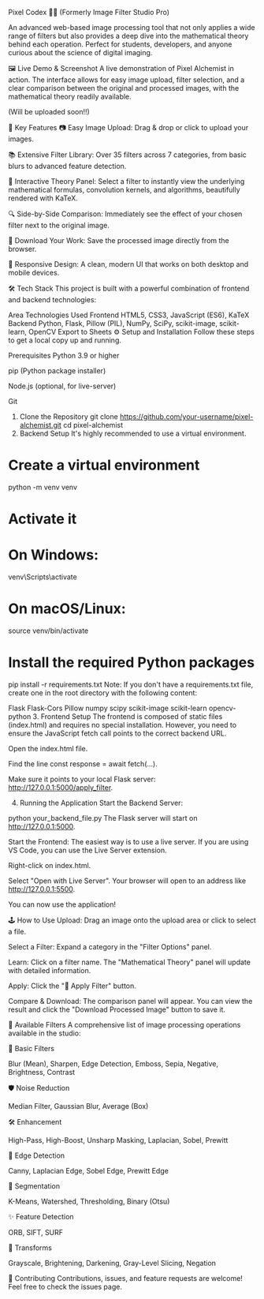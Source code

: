 Pixel Codex 🧪✨
(Formerly Image Filter Studio Pro)

An advanced web-based image processing tool that not only applies a wide range of filters but also provides a deep dive into the mathematical theory behind each operation. Perfect for students, developers, and anyone curious about the science of digital imaging.

🖼️ Live Demo & Screenshot
A live demonstration of Pixel Alchemist in action. The interface allows for easy image upload, filter selection, and a clear comparison between the original and processed images, with the mathematical theory readily available.

(Will be uploaded soon!!)

🚀 Key Features
📷 Easy Image Upload: Drag & drop or click to upload your images.

📚 Extensive Filter Library: Over 35 filters across 7 categories, from basic blurs to advanced feature detection.

📖 Interactive Theory Panel: Select a filter to instantly view the underlying mathematical formulas, convolution kernels, and algorithms, beautifully rendered with KaTeX.

🔍 Side-by-Side Comparison: Immediately see the effect of your chosen filter next to the original image.

💾 Download Your Work: Save the processed image directly from the browser.

📱 Responsive Design: A clean, modern UI that works on both desktop and mobile devices.

🛠️ Tech Stack
This project is built with a powerful combination of frontend and backend technologies:

Area	Technologies Used
Frontend	HTML5, CSS3, JavaScript (ES6), KaTeX
Backend	Python, Flask, Pillow (PIL), NumPy, SciPy, scikit-image, scikit-learn, OpenCV
Export to Sheets
⚙️ Setup and Installation
Follow these steps to get a local copy up and running.

Prerequisites
Python 3.9 or higher

pip (Python package installer)

Node.js (optional, for live-server)

Git

1. Clone the Repository
git clone https://github.com/your-username/pixel-alchemist.git
cd pixel-alchemist
2. Backend Setup
It's highly recommended to use a virtual environment.

# Create a virtual environment
python -m venv venv

# Activate it
# On Windows:
venv\Scripts\activate
# On macOS/Linux:
source venv/bin/activate

# Install the required Python packages
pip install -r requirements.txt
Note: If you don't have a requirements.txt file, create one in the root directory with the following content:

Flask
Flask-Cors
Pillow
numpy
scipy
scikit-image
scikit-learn
opencv-python
3. Frontend Setup
The frontend is composed of static files (index.html) and requires no special installation. However, you need to ensure the JavaScript fetch call points to the correct backend URL.

Open the index.html file.

Find the line const response = await fetch(...).

Make sure it points to your local Flask server: http://127.0.0.1:5000/apply_filter.

4. Running the Application
Start the Backend Server:

python your_backend_file.py
The Flask server will start on http://127.0.0.1:5000.

Start the Frontend: The easiest way is to use a live server. If you are using VS Code, you can use the Live Server extension.

Right-click on index.html.

Select "Open with Live Server". Your browser will open to an address like http://127.0.0.1:5500.

You can now use the application!

🕹️ How to Use
Upload: Drag an image onto the upload area or click to select a file.

Select a Filter: Expand a category in the "Filter Options" panel.

Learn: Click on a filter name. The "Mathematical Theory" panel will update with detailed information.

Apply: Click the "🚀 Apply Filter" button.

Compare & Download: The comparison panel will appear. You can view the result and click the "Download Processed Image" button to save it.

🔬 Available Filters
A comprehensive list of image processing operations available in the studio:

🎨 Basic Filters

Blur (Mean), Sharpen, Edge Detection, Emboss, Sepia, Negative, Brightness, Contrast

🛡️ Noise Reduction

Median Filter, Gaussian Blur, Average (Box)

🛠️ Enhancement

High-Pass, High-Boost, Unsharp Masking, Laplacian, Sobel, Prewitt

🎯 Edge Detection

Canny, Laplacian Edge, Sobel Edge, Prewitt Edge

🧩 Segmentation

K-Means, Watershed, Thresholding, Binary (Otsu)

✨ Feature Detection

ORB, SIFT, SURF

🔄 Transforms

Grayscale, Brightening, Darkening, Gray-Level Slicing, Negation

🤝 Contributing
Contributions, issues, and feature requests are welcome! Feel free to check the issues page.
